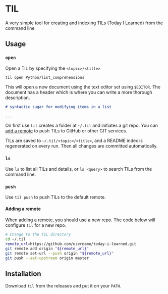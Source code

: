 # TIL

A very simple tool for creating and indexing TILs (Today I Learned) from the command line

## Usage

### `open`

Open a TIL by specifying the `<topic>/<title>`

```shell
til open Python/list_comprehensions
```

This will open a new document using the text editor set using `$EDITOR`. The document has a header which is where you can write a more thorough description.

```markdown
# syntactic sugar for modifying items in a list

...
```

On first use `til` creates a folder at `~/.til` and initiates a git repo. You can [add a remote](https://help.github.com/en/github/importing-your-projects-to-github/adding-an-existing-project-to-github-using-the-command-line) to push TILs to GitHub or other GIT services.

TILs are saved to `~/.til/<topic>/<title>`, and a README index is regenerated on every run. Then all changes are committed automatically.

### `ls`

Use `ls` to list all TILs and details, or `ls <query>` to search TILs from the command line.

### `push`

Use `til push` to push TILs to the default remote.

#### Adding a remote

When adding a remote, you should use a new repo. The code below will configure `til` for a new repo.

```bash
# Change to the TIL directory
cd ~/.til
remote_url=https://github.com/username/today-i-learned.git
git remote add origin "${remote_url}"
git remote set-url --push origin "${remote_url}"
git push --set-upstream origin master
```

## Installation

Download `til` from the releases and put it on your `PATH`.
